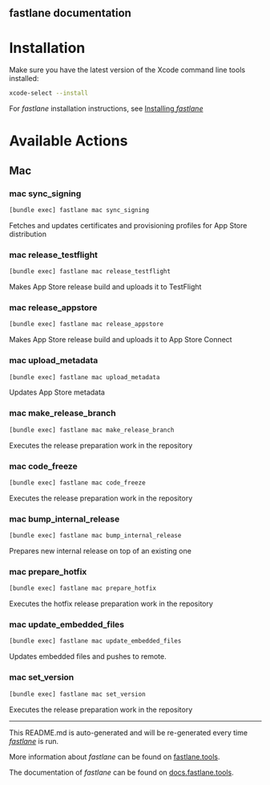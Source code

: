 fastlane documentation
----

# Installation

Make sure you have the latest version of the Xcode command line tools installed:

```sh
xcode-select --install
```

For _fastlane_ installation instructions, see [Installing _fastlane_](https://docs.fastlane.tools/#installing-fastlane)

# Available Actions

## Mac

### mac sync_signing

```sh
[bundle exec] fastlane mac sync_signing
```

Fetches and updates certificates and provisioning profiles for App Store distribution

### mac release_testflight

```sh
[bundle exec] fastlane mac release_testflight
```

Makes App Store release build and uploads it to TestFlight

### mac release_appstore

```sh
[bundle exec] fastlane mac release_appstore
```

Makes App Store release build and uploads it to App Store Connect

### mac upload_metadata

```sh
[bundle exec] fastlane mac upload_metadata
```

Updates App Store metadata

### mac make_release_branch

```sh
[bundle exec] fastlane mac make_release_branch
```

Executes the release preparation work in the repository

### mac code_freeze

```sh
[bundle exec] fastlane mac code_freeze
```

Executes the release preparation work in the repository

### mac bump_internal_release

```sh
[bundle exec] fastlane mac bump_internal_release
```

Prepares new internal release on top of an existing one

### mac prepare_hotfix

```sh
[bundle exec] fastlane mac prepare_hotfix
```

Executes the hotfix release preparation work in the repository

### mac update_embedded_files

```sh
[bundle exec] fastlane mac update_embedded_files
```

Updates embedded files and pushes to remote.

### mac set_version

```sh
[bundle exec] fastlane mac set_version
```

Executes the release preparation work in the repository

----

This README.md is auto-generated and will be re-generated every time [_fastlane_](https://fastlane.tools) is run.

More information about _fastlane_ can be found on [fastlane.tools](https://fastlane.tools).

The documentation of _fastlane_ can be found on [docs.fastlane.tools](https://docs.fastlane.tools).
